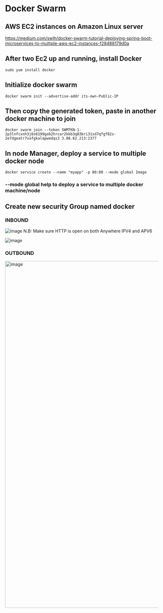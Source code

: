 # Docker Swarm

## AWS EC2 instances on Amazon Linux server
https://medium.com/swlh/docker-swarm-tutorial-deploying-spring-boot-microservices-to-multiple-aws-ec2-instances-f28488179d0a

## After two Ec2 up and running, install Docker
```sudo yum install docker```

## Initialize docker swarm
```docker swarm init --advertise-addr its-own-Public-IP```

## Then copy the generated token, paste in another docker machine to join
```docker swarm join --token SWMTKN-1-2p3lnfcxnh3j6s6199gob2hrcar2kkb3q03bri31sd7qfgf82s-2e7dgeatr7vafgkalapwedqs3 3.88.62.213:2377```

## In node Manager, deploy a service to multiple docker node
```docker service create --name "myapp" -p 80:80 --mode global Image```
### --mode global help to deploy a service to multiple docker machine/node

## Create new security Group named docker

### INBOUND
![image](https://user-images.githubusercontent.com/30776949/177515678-520c211b-7628-4c05-b7e3-7f39573903bb.png)
N.B: Make sure HTTP is open on both Anywhere IPV4 and APV6

![image](https://user-images.githubusercontent.com/30776949/177512900-b35ea94e-deae-4195-844f-59baf4fa3c47.png)

### OUTBOUND
<img width="1137" alt="image" src="https://user-images.githubusercontent.com/30776949/177513141-6b6bef34-b3f3-49e5-9019-69586ed2ce60.png">
